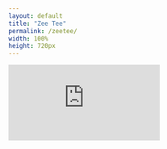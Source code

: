 ```yaml
---
layout: default
title: "Zee Tee"
permalink: /zeetee/
width: 100%
height: 720px
---
```

<iframe src="https://copilotstudio.preview.microsoft.com/environments/f8bb5508-d2c7-e748-a166-a51620367b02/bots/crcee_zeeTee/webchat?__version__=2" frameborder="0" style="width: {{ page.width }}; height: {{ page.height }};"></iframe>
